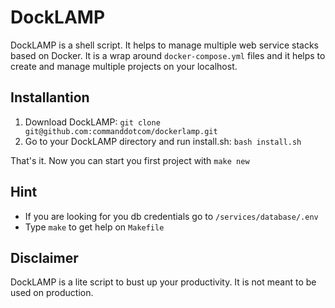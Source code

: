 # DockLAMP

DockLAMP is a shell script. It helps to manage multiple web service stacks based on Docker. It is a wrap around `docker-compose.yml` files and it helps to create and manage multiple projects on your localhost.

## Installantion

1. Download DockLAMP: `git clone git@github.com:commanddotcom/dockerlamp.git`
2. Go to your DockLAMP directory and run install.sh: `bash install.sh`

That's it. Now you can start you first project with `make new`

## Hint

- If you are looking for you db credentials go to `/services/database/.env` 
- Type `make` to get help on `Makefile`

## Disclaimer

DockLAMP is a lite script to bust up your productivity. It is not meant to be used on production.

